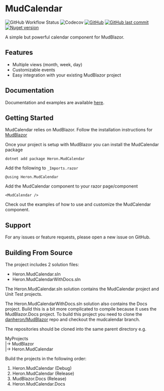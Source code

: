 # MudCalendar
![GitHub Workflow Status](https://img.shields.io/github/actions/workflow/status/danheron/Heron.MudCalendar/build-test-mudcalendar.yml?branch=dev&logo=github&style=flat-square)
![Codecov](https://img.shields.io/codecov/c/github/danheron/Heron.MudCalendar?logo=codecov&logoColor=white&style=flat-square&token=EP53WKLLLX)
[![GitHub](https://img.shields.io/github/license/danheron/Heron.MudCalendar?color=594ae2&logo=github&style=flat-square)](https://github.com/danheron/Heron.MudCalendar/blob/master/LICENSE)
[![GitHub last commit](https://img.shields.io/github/last-commit/danheron/Heron.MudCalendar?color=594ae2&style=flat-square&logo=github)](https://github.com/danheron/Heron.MudCalendar)
[![Nuget version](https://img.shields.io/nuget/v/Heron.MudCalendar?color=ff4081&label=nuget%20version&logo=nuget&style=flat-square)](https://www.nuget.org/packages/Heron.MudCalendar/)

A simple but powerful calendar component for MudBlazor.

## Features

- Multiple views (month, week, day)
- Customizable events
- Easy integration with your existing MudBlazor project

## Documentation

Documentation and examples are available [here](https://danheron.github.io/Heron.MudCalendar).

## Getting Started

MudCalendar relies on MudBlazor. Follow the installation instructions for [MudBlazor](https://mudblazor.com/getting-started/installation)

Once your project is setup with MudBlazor you can install the MudCalendar package

```
dotnet add package Heron.MudCalendar
```

Add the following to `_Imports.razor`

```razor
@using Heron.MudCalendar
```

Add the MudCalendar component to your razor page/component

```razor
<MudCalendar />
```

Check out the examples of how to use and customize the MudCalendar component.

## Support

For any issues or feature requests, please open a new issue on GitHub.

## Building From Source

The project includes 2 solution files:

- Heron.MudCalendar.sln
- Heron.MudCalendarWithDocs.sln

The Heron.MudCalendar.sln solution contains the MudCalendar project and Unit Test projects.

The Heron.MudCalendarWithDocs.sln solution also contains the Docs project.  Build this is a bit more complicated to compile because it uses the MudBlazor.Docs project.  To build this project you need to clone the [danheron/MudBlazor](https://github.com/danheron/MudBlazor/tree/mudcalendar) repo and checkout the mudcalendar branch.

The repositories should be cloned into the same parent directory e.g.

MyProjects  
|-> MudBlazor  
|-> Heron.MudCalendar

Build the projects in the following order:

1. Heron.MudCalendar (Debug)
2. Heron.MudCalendar (Release)
3. MudBlazor.Docs (Release)
4. Heron.MudCalendar.Docs

